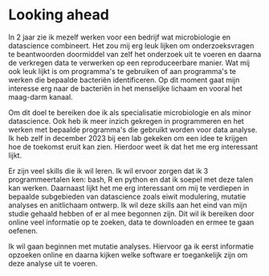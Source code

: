 # Looking ahead 

In 2 jaar zie ik mezelf werken voor een bedrijf wat microbiologie en datascience combineert. Het zou mij erg leuk lijken om onderzoeksvragen te beantwoorden doormiddel van zelf het onderzoek uit te voeren en daarna de verkregen data te verwerken op een reproduceerbare manier. Wat mij ook leuk lijkt is om programma's te gebruiken of aan programma's te werken die bepaalde bacteriën identificeren. Op dit moment gaat mijn interesse erg naar de bacteriën in het menselijke lichaam en vooral het maag-darm kanaal. 

Om dit doel te bereiken doe ik als specialisatie microbiologie en als minor datascience. Ook heb ik meer inzich gekregen in programmeren en het werken met bepaalde programma's die gebruikt worden voor data analyse. Ik heb zelf in december 2023 bij een lab gekeken om een idee te krijgen hoe de toekomst eruit kan zien. Hierdoor weet ik dat het me erg interessant lijkt. 

Er zijn veel skills die ik wil leren. Ik wil ervoor zorgen dat ik 3 programmeertalen ken: bash, R en python en dat ik soepel met deze talen kan werken. Daarnaast lijkt het me erg interessant om mij te verdiepen in bepaalde subgebieden van datascience zoals eiwit modulering, mutatie analyses en anitlichaam ontwerp. Ik wil deze skills aan het eind van mijn studie gehaald hebben of er al mee begonnen zijn. Dit wil ik bereiken door online veel informatie op te zoeken, data te downloaden en ermee te gaan oefenen. 

Ik wil gaan beginnen met mutatie analyses. Hiervoor ga ik eerst informatie opzoeken online en daarna kijken welke software er toegankelijk zijn om deze analyse uit te voeren. 
